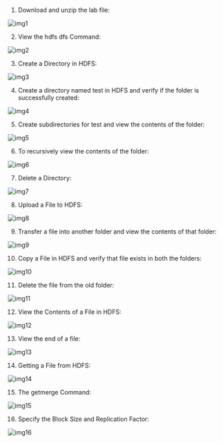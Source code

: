 1. Download and unzip the lab file:

![img1](https://user-images.githubusercontent.com/63635471/85609263-89589680-b673-11ea-92f6-93cb71c821c5.PNG)


2. View the hdfs dfs Command:

![img2](https://user-images.githubusercontent.com/63635471/85609270-8a89c380-b673-11ea-8a86-ba702ef0961d.PNG)


3. Create a Directory in HDFS:

![img3](https://user-images.githubusercontent.com/63635471/85609272-8b225a00-b673-11ea-93d1-d8c424b5fa78.PNG)


4. Create a directory named test in HDFS and verify if the folder is successfully created:

![img4](https://user-images.githubusercontent.com/63635471/85609274-8b225a00-b673-11ea-9c17-98f2ae5e2ff1.PNG)


5. Create subdirectories for test and view the contents of the folder:

![img5](https://user-images.githubusercontent.com/63635471/85609278-8bbaf080-b673-11ea-9767-55c393ce7541.PNG)


6. To recursively view the contents of the folder:

![img6](https://user-images.githubusercontent.com/63635471/85609280-8c538700-b673-11ea-80e1-f4d487d8f3d3.PNG)


7. Delete a Directory:

![img7](https://user-images.githubusercontent.com/63635471/85609283-8cec1d80-b673-11ea-9040-c7cee9c55b37.PNG)


8. Upload a File to HDFS:

![img8](https://user-images.githubusercontent.com/63635471/85609291-8d84b400-b673-11ea-9def-62fa60d2672f.PNG)


9. Transfer a file into another folder and view the contents of that folder:

![img9](https://user-images.githubusercontent.com/63635471/85609294-8e1d4a80-b673-11ea-81de-c5e32dbf4323.PNG)


10. Copy a File in HDFS and verify that file exists in both the folders:

![img10](https://user-images.githubusercontent.com/63635471/85609296-8e1d4a80-b673-11ea-968a-d870573cc042.PNG)


11. Delete the file from the old folder:

![img11](https://user-images.githubusercontent.com/63635471/85609299-8eb5e100-b673-11ea-97d1-0626e1523179.PNG)


12. View the Contents of a File in HDFS:

![img12](https://user-images.githubusercontent.com/63635471/85609300-8f4e7780-b673-11ea-866d-9fecd6d0e9c0.PNG)


13. View the end of a file:

![img13](https://user-images.githubusercontent.com/63635471/85609303-8f4e7780-b673-11ea-955b-6b1db3e35383.PNG)


14. Getting a File from HDFS:

![img14](https://user-images.githubusercontent.com/63635471/85609304-8fe70e00-b673-11ea-9154-dfb6bcfdd9ee.PNG)


15. The getmerge Command:

![img15](https://user-images.githubusercontent.com/63635471/85609305-907fa480-b673-11ea-8707-bad6d06095d0.PNG)


16. Specify the Block Size and Replication Factor:

![img16](https://user-images.githubusercontent.com/63635471/85609309-907fa480-b673-11ea-917a-02e168a44b58.PNG)
